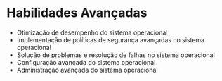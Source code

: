 # Habilidades Avançadas
- Otimização de desempenho do sistema operacional
- Implementação de políticas de segurança avançadas no sistema operacional
- Solução de problemas e resolução de falhas no sistema operacional
- Configuração avançada do sistema operacional
- Administração avançada do sistema operacional
